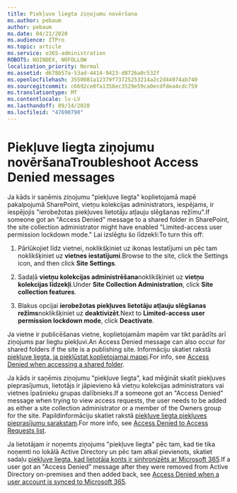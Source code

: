 ```yaml
---
title: Piekļuve liegta ziņojumu novēršana
ms.author: pebaum
author: pebaum
ms.date: 04/21/2020
ms.audience: ITPro
ms.topic: article
ms.service: o365-administration
ROBOTS: NOINDEX, NOFOLLOW
localization_priority: Normal
ms.assetid: d678b57a-53ad-4414-9423-d8726a0c532f
ms.openlocfilehash: 3550081a12379f73725253214a2c2d44974ab740
ms.sourcegitcommit: c6692ce0fa1358ec3529e59ca0ecdfdea4cdc759
ms.translationtype: MT
ms.contentlocale: lv-LV
ms.lasthandoff: 09/14/2020
ms.locfileid: "47690790"
---
```

# <a name="troubleshoot-access-denied-messages"></a><span data-ttu-id="548b6-102">Piekļuve liegta ziņojumu novēršana</span><span class="sxs-lookup"><span data-stu-id="548b6-102">Troubleshoot Access Denied messages</span></span>

<span data-ttu-id="548b6-103">Ja kāds ir saņēmis ziņojumu "piekļuve liegta" koplietojamā mapē pakalpojumā SharePoint, vietņu kolekcijas administrators, iespējams, ir iespējojis "ierobežotas piekļuves lietotāju atļauju slēgšanas režīmu".</span><span class="sxs-lookup"><span data-stu-id="548b6-103">If someone got an "Access Denied" message to a shared folder in SharePoint, the site collection administrator might have enabled "Limited-access user permission lockdown mode."</span></span> <span data-ttu-id="548b6-104">Lai izslēgtu šo līdzekli:</span><span class="sxs-lookup"><span data-stu-id="548b6-104">To turn this off:</span></span> 
  
1. <span data-ttu-id="548b6-105">Pārlūkojiet līdz vietnei, noklikšķiniet uz ikonas Iestatījumi un pēc tam noklikšķiniet uz **vietnes iestatījumi**.</span><span class="sxs-lookup"><span data-stu-id="548b6-105">Browse to the site, click the Settings icon, and then click **Site Settings**.</span></span>
    
2. <span data-ttu-id="548b6-106">Sadaļā **vietņu kolekcijas administrēšana**noklikšķiniet uz **vietņu kolekcijas līdzekļi**.</span><span class="sxs-lookup"><span data-stu-id="548b6-106">Under **Site Collection Administration**, click **Site collection features**.</span></span>
    
3. <span data-ttu-id="548b6-107">Blakus opcijai **ierobežotas piekļuves lietotāju atļauju slēgšanas režīms**noklikšķiniet uz **deaktivizēt**.</span><span class="sxs-lookup"><span data-stu-id="548b6-107">Next to **Limited-access user permission lockdown mode**, click **Deactivate**.</span></span>
    
<span data-ttu-id="548b6-108">Ja vietne ir publicēšanas vietne, koplietojamām mapēm var tikt parādīts arī ziņojums par liegtu piekļuvi.</span><span class="sxs-lookup"><span data-stu-id="548b6-108">An Access Denied message can also occur for shared folders if the site is a publishing site.</span></span> <span data-ttu-id="548b6-109">Informāciju skatiet rakstā [piekļuve liegta, ja piekļūstat koplietojamai mapei](https://go.microsoft.com/fwlink/?linkid=2004317).</span><span class="sxs-lookup"><span data-stu-id="548b6-109">For info, see [Access Denied when accessing a shared folder](https://go.microsoft.com/fwlink/?linkid=2004317).</span></span>
  
<span data-ttu-id="548b6-110">Ja kāds ir saņēmis ziņojumu "piekļuve liegta", kad mēģināt skatīt piekļuves pieprasījumus, lietotājs ir jāpievieno kā vietņu kolekcijas administrators vai vietnes īpašnieku grupas dalībnieks.</span><span class="sxs-lookup"><span data-stu-id="548b6-110">If a someone got an "Access Denied" message when trying to view access requests, the user needs to be added as either a site collection administrator or a member of the Owners group for the site.</span></span> <span data-ttu-id="548b6-111">Papildinformāciju skatiet rakstā [piekļuve liegta piekļuves pieprasījumu sarakstam](https://go.microsoft.com/fwlink/?linkid=2004220).</span><span class="sxs-lookup"><span data-stu-id="548b6-111">For more info, see [Access Denied to Access Requests list](https://go.microsoft.com/fwlink/?linkid=2004220).</span></span>
  
<span data-ttu-id="548b6-112">Ja lietotājam ir noņemts ziņojums "piekļuve liegta" pēc tam, kad tie tika noņemti no lokālā Active Directory un pēc tam atkal pievienots, skatiet sadaļu [piekļuve liegta, kad lietotāja konts ir sinhronizēts ar Microsoft 365](https://go.microsoft.com/fwlink/?linkid=2004318).</span><span class="sxs-lookup"><span data-stu-id="548b6-112">If a user got an "Access Denied" message after they were removed from Active Directory on-premises and then added back, see [Access Denied when a user account is synced to Microsoft 365](https://go.microsoft.com/fwlink/?linkid=2004318).</span></span>
  

